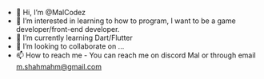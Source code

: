 - 👋 Hi, I’m @MalCodez
- 👀 I’m interested in learning to how to program, I want to be a game developer/front-end developer.
- 🌱 I’m currently learning Dart/Flutter
- 💞️ I’m looking to collaborate on ...
- 📫 How to reach me - You can reach me on discord Mal or through email m.shahmahm@gmail.com

<!---
MalCodez/MalCodez is a ✨ special ✨ repository because its `README.md` (this file) appears on your GitHub profile.
You can click the Preview link to take a look at your changes.
--->
